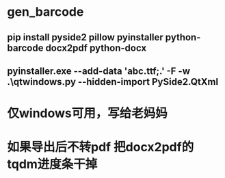 # gen_barcode
## pip install pyside2 pillow pyinstaller python-barcode docx2pdf python-docx
## pyinstaller.exe --add-data 'abc.ttf;.' -F -w .\qtwindows.py --hidden-import PySide2.QtXml

# 仅windows可用，写给老妈妈
# 如果导出后不转pdf 把docx2pdf的tqdm进度条干掉
